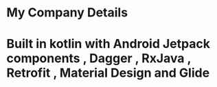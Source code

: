 # My Company Details

# Built in kotlin with Android Jetpack components , Dagger , RxJava , Retrofit , Material Design and Glide </br>

